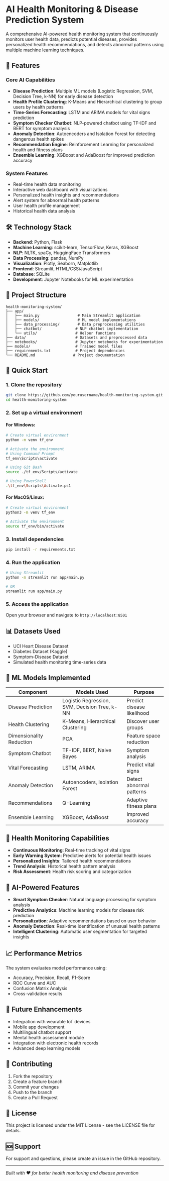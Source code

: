 # AI Health Monitoring & Disease Prediction System

A comprehensive AI-powered health monitoring system that continuously monitors user health data, predicts potential diseases, provides personalized health recommendations, and detects abnormal patterns using multiple machine learning techniques.

## 🎯 Features

### Core AI Capabilities
- **Disease Prediction**: Multiple ML models (Logistic Regression, SVM, Decision Tree, k-NN) for early disease detection
- **Health Profile Clustering**: K-Means and Hierarchical clustering to group users by health patterns
- **Time-Series Forecasting**: LSTM and ARIMA models for vital signs prediction
- **Symptom Checker Chatbot**: NLP-powered chatbot using TF-IDF and BERT for symptom analysis
- **Anomaly Detection**: Autoencoders and Isolation Forest for detecting dangerous health spikes
- **Recommendation Engine**: Reinforcement Learning for personalized health and fitness plans
- **Ensemble Learning**: XGBoost and AdaBoost for improved prediction accuracy

### System Features
- Real-time health data monitoring
- Interactive web dashboard with visualizations
- Personalized health insights and recommendations
- Alert system for abnormal health patterns
- User health profile management
- Historical health data analysis

## 🛠️ Technology Stack

- **Backend**: Python, Flask
- **Machine Learning**: scikit-learn, TensorFlow, Keras, XGBoost
- **NLP**: NLTK, spaCy, HuggingFace Transformers
- **Data Processing**: pandas, NumPy
- **Visualization**: Plotly, Seaborn, Matplotlib
- **Frontend**: Streamlit, HTML/CSS/JavaScript
- **Database**: SQLite
- **Development**: Jupyter Notebooks for ML experimentation

## 📁 Project Structure

```
health-monitoring-system/
├── app/
│   ├── main.py                 # Main Streamlit application
│   ├── models/                 # ML model implementations
│   ├── data_processing/        # Data preprocessing utilities
│   ├── chatbot/               # NLP chatbot implementation
│   └── utils/                 # Helper functions
├── data/                      # Datasets and preprocessed data
├── notebooks/                 # Jupyter notebooks for experimentation
├── models/                    # Trained model files
├── requirements.txt           # Project dependencies
└── README.md                 # Project documentation
```

## 🚀 Quick Start

### 1. Clone the repository
```bash
git clone https://github.com/yourusername/health-monitoring-system.git
cd health-monitoring-system
```

### 2. Set up a virtual environment

#### For Windows:
```bash
# Create virtual environment
python -m venv tf_env

# Activate the environment
# Using Command Prompt
tf_env\Scripts\activate

# Using Git Bash
source ./tf_env/Scripts/activate

# Using PowerShell
.\tf_env\Scripts\Activate.ps1
```

#### For MacOS/Linux:
```bash
# Create virtual environment
python3 -m venv tf_env

# Activate the environment
source tf_env/bin/activate
```

### 3. Install dependencies
```bash
pip install -r requirements.txt
```

### 4. Run the application
```bash
# Using Streamlit
python -m streamlit run app/main.py

# OR
streamlit run app/main.py
```

### 5. Access the application
Open your browser and navigate to `http://localhost:8501`

## 📊 Datasets Used

- UCI Heart Disease Dataset
- Diabetes Dataset (Kaggle)
- Symptom-Disease Dataset
- Simulated health monitoring time-series data

## 🔬 ML Models Implemented

| Component | Models Used | Purpose |
|-----------|-------------|---------|
| Disease Prediction | Logistic Regression, SVM, Decision Tree, k-NN | Predict disease likelihood |
| Health Clustering | K-Means, Hierarchical Clustering | Discover user groups |
| Dimensionality Reduction | PCA | Feature space reduction |
| Symptom Chatbot | TF-IDF, BERT, Naive Bayes | Symptom analysis |
| Vital Forecasting | LSTM, ARIMA | Predict vital signs |
| Anomaly Detection | Autoencoders, Isolation Forest | Detect abnormal patterns |
| Recommendations | Q-Learning | Adaptive fitness plans |
| Ensemble Learning | XGBoost, AdaBoost | Improved accuracy |

## 🏥 Health Monitoring Capabilities

- **Continuous Monitoring**: Real-time tracking of vital signs
- **Early Warning System**: Predictive alerts for potential health issues
- **Personalized Insights**: Tailored health recommendations
- **Trend Analysis**: Historical health pattern analysis
- **Risk Assessment**: Health risk scoring and categorization

## 🤖 AI-Powered Features

- **Smart Symptom Checker**: Natural language processing for symptom analysis
- **Predictive Analytics**: Machine learning models for disease risk prediction
- **Personalization**: Adaptive recommendations based on user behavior
- **Anomaly Detection**: Real-time identification of unusual health patterns
- **Intelligent Clustering**: Automatic user segmentation for targeted insights

## 📈 Performance Metrics

The system evaluates model performance using:
- Accuracy, Precision, Recall, F1-Score
- ROC Curve and AUC
- Confusion Matrix Analysis
- Cross-validation results

## 🔮 Future Enhancements

- Integration with wearable IoT devices
- Mobile app development
- Multilingual chatbot support
- Mental health assessment module
- Integration with electronic health records
- Advanced deep learning models

## 🤝 Contributing

1. Fork the repository
2. Create a feature branch
3. Commit your changes
4. Push to the branch
5. Create a Pull Request

## 📄 License

This project is licensed under the MIT License - see the LICENSE file for details.

## 🆘 Support

For support and questions, please create an issue in the GitHub repository.

---

*Built with ❤️ for better health monitoring and disease prevention*